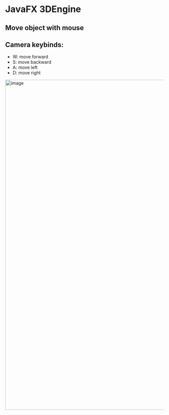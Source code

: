 # JavaFX 3DEngine

## Move object with mouse
## Camera keybinds:
- W: move forward
- S: move backward
- A: move left
- D: move right

<img width="1052" alt="image" src="https://user-images.githubusercontent.com/33607859/226706452-f4bc1b95-050f-4ffd-9624-1759c7476d14.png">
